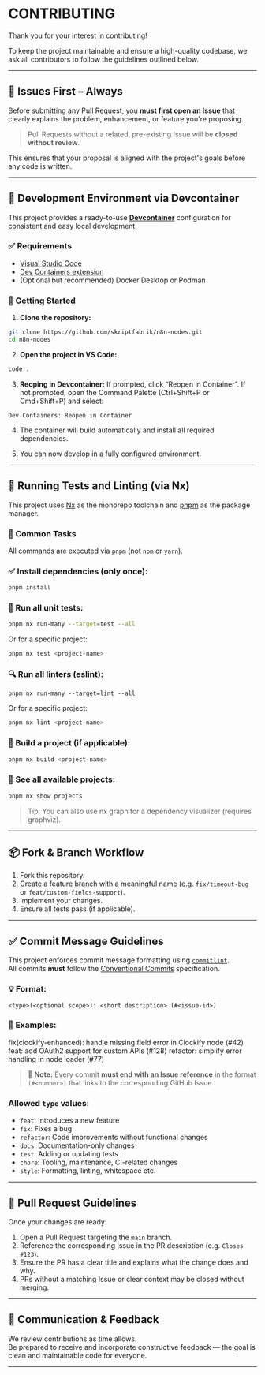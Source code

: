 # CONTRIBUTING

Thank you for your interest in contributing!

To keep the project maintainable and ensure a high-quality codebase, we ask all contributors to follow the guidelines outlined below.

---

## 🧩 Issues First – Always

Before submitting any Pull Request, you **must first open an Issue** that clearly explains the problem, enhancement, or feature you're proposing.

> Pull Requests without a related, pre-existing Issue will be **closed without review**.

This ensures that your proposal is aligned with the project's goals before any code is written.

---

## 🧱 Development Environment via Devcontainer

This project provides a ready-to-use [**Devcontainer**](https://code.visualstudio.com/docs/devcontainers/overview) configuration for consistent and easy local development.

### ✅ Requirements

- [Visual Studio Code](https://code.visualstudio.com/)
- [Dev Containers extension](https://marketplace.visualstudio.com/items?itemName=ms-vscode-remote.remote-containers)
- (Optional but recommended) Docker Desktop or Podman

### 🚀 Getting Started

1. **Clone the repository:**

```bash
git clone https://github.com/skriptfabrik/n8n-nodes.git
cd n8n-nodes
```

2. **Open the project in VS Code:**

```bash
code .
```

3. **Reoping in Devcontainer:**
   If prompted, click “Reopen in Container”.
   If not prompted, open the Command Palette (Ctrl+Shift+P or Cmd+Shift+P) and select:

```
Dev Containers: Reopen in Container
```

4. The container will build automatically and install all required dependencies.

5. You can now develop in a fully configured environment.

---

## 🧪 Running Tests and Linting (via Nx)

This project uses [Nx](https://nx.dev) as the monorepo toolchain and [pnpm](https://pnpm.io) as the package manager.

### 🧰 Common Tasks

All commands are executed via `pnpm` (not `npm` or `yarn`).

### ✅ Install dependencies (only once):

```bash
pnpm install
```

### 🧪 Run all unit tests:

```bash
pnpm nx run-many --target=test --all
```

Or for a specific project:

```bash
pnpm nx test <project-name>
```

### 🔍 Run all linters (eslint):

```
pnpm nx run-many --target=lint --all
```

Or for a specific project:

```bash
pnpm nx lint <project-name>
```

### 🚀 Build a project (if applicable):

```bash
pnpm nx build <project-name>
```

### 🧠 See all available projects:

```bash
pnpm nx show projects
```

> Tip: You can also use nx graph for a dependency visualizer (requires graphviz).

---

## 📦 Fork & Branch Workflow

1. Fork this repository.
2. Create a feature branch with a meaningful name (e.g. `fix/timeout-bug` or `feat/custom-fields-support`).
3. Implement your changes.
4. Ensure all tests pass (if applicable).

---

## ✅ Commit Message Guidelines

This project enforces commit message formatting using [`commitlint`](https://commitlint.js.org/).  
All commits **must** follow the [Conventional Commits](https://www.conventionalcommits.org/en/v1.0.0/) specification.

### 💡 Format:

```
<type>(<optional scope>): <short description> (#<issue-id>)
```

### 📌 Examples:

fix(clockify-enhanced): handle missing field error in Clockify node (#42)
feat: add OAuth2 support for custom APIs (#128)
refactor: simplify error handling in node loader (#77)

> 🔗 **Note:** Every commit **must end with an Issue reference** in the format `(#<number>)` that links to the corresponding GitHub Issue.

### Allowed `type` values:

- `feat`: Introduces a new feature
- `fix`: Fixes a bug
- `refactor`: Code improvements without functional changes
- `docs`: Documentation-only changes
- `test`: Adding or updating tests
- `chore`: Tooling, maintenance, CI-related changes
- `style`: Formatting, linting, whitespace etc.

---

## 🔁 Pull Request Guidelines

Once your changes are ready:

1. Open a Pull Request targeting the `main` branch.
2. Reference the corresponding Issue in the PR description (e.g. `Closes #123`).
3. Ensure the PR has a clear title and explains what the change does and why.
4. PRs without a matching Issue or clear context may be closed without merging.

---

## 📣 Communication & Feedback

We review contributions as time allows.  
Be prepared to receive and incorporate constructive feedback — the goal is clean and maintainable code for everyone.

---
